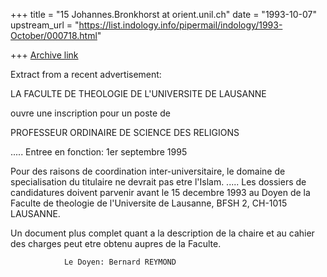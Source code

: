 +++
title = "15 Johannes.Bronkhorst at orient.unil.ch"
date = "1993-10-07"
upstream_url = "https://list.indology.info/pipermail/indology/1993-October/000718.html"

+++
[Archive link](https://list.indology.info/pipermail/indology/1993-October/000718.html)

Extract from a recent advertisement:

LA FACULTE DE THEOLOGIE DE L'UNIVERSITE DE LAUSANNE

ouvre une inscription pour un poste de

PROFESSEUR ORDINAIRE DE SCIENCE DES RELIGIONS

.....
Entree en fonction: 1er septembre 1995

Pour des raisons de coordination inter-universitaire, le domaine de 
specialisation du titulaire ne devrait pas etre l'Islam.
.....
Les dossiers de candidatures doivent parvenir avant le 15 decembre 1993 au 
Doyen de la Faculte de theologie de l'Universite de Lausanne, BFSH 2,
CH-1015 LAUSANNE.

Un document plus complet quant a la description de la chaire et au cahier
des charges peut etre obtenu aupres de la Faculte.

				Le Doyen: Bernard REYMOND





